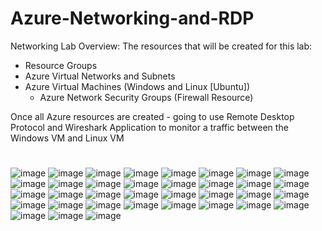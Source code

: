 # Azure-Networking-and-RDP
Networking Lab Overview:
The resources that will be created for this lab:
- Resource Groups
- Azure Virtual Networks and Subnets
- Azure Virtual Machines (Windows and Linux [Ubuntu])
  - Azure Network Security Groups (Firewall Resource)

Once all Azure resources are created - going to use Remote Desktop Protocol and Wireshark Application to monitor a traffic between the Windows VM and Linux VM

#

![image](https://github.com/seanmarqueling/Azure-Networking-and-RDP/blob/main/1.png?raw=true)
![image](https://github.com/seanmarqueling/Azure-Networking-and-RDP/blob/main/2.png?raw=true)
![image](https://github.com/seanmarqueling/Azure-Networking-and-RDP/blob/main/3.png?raw=true)
![image](https://github.com/seanmarqueling/Azure-Networking-and-RDP/blob/main/4.png?raw=true)
![image](https://github.com/seanmarqueling/Azure-Networking-and-RDP/blob/main/5.png?raw=true)
![image](https://github.com/seanmarqueling/Azure-Networking-and-RDP/blob/main/6.png?raw=true)
![image](https://github.com/seanmarqueling/Azure-Networking-and-RDP/blob/main/7.png?raw=true)
![image](https://github.com/seanmarqueling/Azure-Networking-and-RDP/blob/main/8.png?raw=true)
![image](https://github.com/seanmarqueling/Azure-Networking-and-RDP/blob/main/9.png?raw=true)
![image](https://github.com/seanmarqueling/Azure-Networking-and-RDP/blob/main/10.png?raw=true)
![image](https://github.com/seanmarqueling/Azure-Networking-and-RDP/blob/main/11.png?raw=true)
![image](https://github.com/seanmarqueling/Azure-Networking-and-RDP/blob/main/12.png?raw=true)
![image](https://github.com/seanmarqueling/Azure-Networking-and-RDP/blob/main/13.png?raw=true)
![image](https://github.com/seanmarqueling/Azure-Networking-and-RDP/blob/main/14.png?raw=true)
![image](https://github.com/seanmarqueling/Azure-Networking-and-RDP/blob/main/15.png?raw=true)
![image](https://github.com/seanmarqueling/Azure-Networking-and-RDP/blob/main/16.png?raw=true)
![image](https://github.com/seanmarqueling/Azure-Networking-and-RDP/blob/main/17.png?raw=true)
![image](https://github.com/seanmarqueling/Azure-Networking-and-RDP/blob/main/18.png?raw=true)
![image](https://github.com/seanmarqueling/Azure-Networking-and-RDP/blob/main/19.png?raw=true)
![image](https://github.com/seanmarqueling/Azure-Networking-and-RDP/blob/main/20.png?raw=true)
![image](https://github.com/seanmarqueling/Azure-Networking-and-RDP/blob/main/21.png?raw=true)
![image](https://github.com/seanmarqueling/Azure-Networking-and-RDP/blob/main/22.png?raw=true)
![image](https://github.com/seanmarqueling/Azure-Networking-and-RDP/blob/main/23.png?raw=true)
![image](https://github.com/seanmarqueling/Azure-Networking-and-RDP/blob/main/24.png?raw=true)
![image](https://github.com/seanmarqueling/Azure-Networking-and-RDP/blob/main/25.png?raw=true)
![image](https://github.com/seanmarqueling/Azure-Networking-and-RDP/blob/main/26.png?raw=true)
![image](https://github.com/seanmarqueling/Azure-Networking-and-RDP/blob/main/27.png?raw=true)
![image](https://github.com/seanmarqueling/Azure-Networking-and-RDP/blob/main/28.png?raw=true)
![image](https://github.com/seanmarqueling/Azure-Networking-and-RDP/blob/main/29.png?raw=true)
![image](https://github.com/seanmarqueling/Azure-Networking-and-RDP/blob/main/30.png?raw=true)
![image](https://github.com/seanmarqueling/Azure-Networking-and-RDP/blob/main/31.png?raw=true)
![image](https://github.com/seanmarqueling/Azure-Networking-and-RDP/blob/main/32.png?raw=true)
![image](https://github.com/seanmarqueling/Azure-Networking-and-RDP/blob/main/33.png?raw=true)
![image](https://github.com/seanmarqueling/Azure-Networking-and-RDP/blob/main/34.png?raw=true)
![image](https://github.com/seanmarqueling/Azure-Networking-and-RDP/blob/main/35.png?raw=true)

